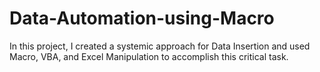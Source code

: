 # Data-Automation-using-Macro
In this project, I created a systemic approach for Data Insertion and used Macro, VBA, and Excel Manipulation to accomplish this critical task.
